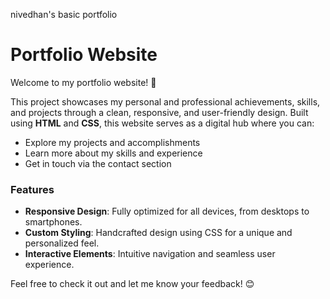 nivedhan's basic portfolio

# Portfolio Website  

Welcome to my portfolio website! 🌟  

This project showcases my personal and professional achievements, skills, and projects through a clean, responsive, and user-friendly design. Built using **HTML** and **CSS**, this website serves as a digital hub where you can:  

- Explore my projects and accomplishments  
- Learn more about my skills and experience  
- Get in touch via the contact section  

### Features  
- **Responsive Design**: Fully optimized for all devices, from desktops to smartphones.  
- **Custom Styling**: Handcrafted design using CSS for a unique and personalized feel.  
- **Interactive Elements**: Intuitive navigation and seamless user experience.  

Feel free to check it out and let me know your feedback! 😊  
